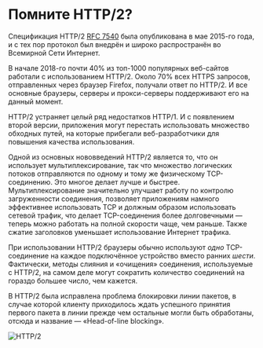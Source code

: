 # Помните HTTP/2?
Спецификация HTTP/2 [RFC 7540](https://httpwg.org/specs/rfc7540.html)
была опубликована в мае 2015-го года, и с тех пор протокол был внедрён
и широко распространён во Всемирной Сети Интернет.

В начале 2018-го почти 40% из топ-1000 популярных веб-сайтов работали
с использованием HTTP/2. Около 70% всех HTTPS запросов, отправленных через
браузер Firefox, получали ответ по HTTP/2. И все основные браузеры, серверы
и прокси-серверы поддерживают его на данный момент.

HTTP/2 устраняет целый ряд недостатков HTTP/1. И с появлением второй версии,
приложения могут перестать использовать множество обходных путей,
на которые прибегали веб-разработчики для повышения качества использования.

Одной из основных нововведений HTTP/2 является то, что он использует мультиплексирование,
так что множество логических потоков отправляются по одному и тому же физическому TCP-соединению.
Это многое делает лучше и быстрее. Мультиплексирование значительно улучшает работу по контролю загруженности
соединения, позволяет приложениям намного эффективнее использовать TCP и должным образом использовать
сетевой трафик, что делает TCP-соединения более долговечными — теперь можно работать на
полной скорости чаще, чем раньше. Также сжатие заголовков уменьшает использование Интернет трафика.

При использовании HTTP/2 браузеры обычно используют *одно* TCP-соединение на каждое подключённое
устройство вместо ранних *шести*. Фактически, методы слияния и «очищения» соединения,
используемые с HTTP/2, на самом деле могут сократить количество соединений на гораздо
большее число, чем кажется.

В HTTP/2 была исправлена проблема блокировки линии пакетов, в случае которой
клиенту приходилось ждать успешного принятия первого пакета в линии прежде
чем остальные могли быть обработаны, отсюда и название — «Head-of-line blocking».

![HTTP/2](../images/h2-man.jpg)
